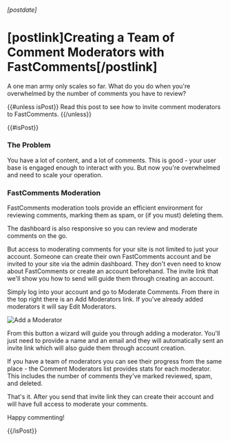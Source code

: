 ###### [postdate]
# [postlink]Creating a Team of Comment Moderators with FastComments[/postlink]

A one man army only scales so far. What do you do when you're overwhelmed by the number of comments you have to review?

{{#unless isPost}}
Read this post to see how to invite comment moderators to FastComments.
{{/unless}}

{{#isPost}}
### The Problem

You have a lot of content, and a lot of comments. This is good - your user base is engaged enough to interact with you. But now you're overwhelmed
and need to scale your operation.

### FastComments Moderation

FastComments moderation tools provide an efficient environment for reviewing comments, marking them as spam, or (if you must) deleting them.

The dashboard is also responsive so you can review and moderate comments on the go.

But access to moderating comments for your site is not limited to just your account. Someone can create their own FastComments account and be invited
to your site via the admin dashboard. They don't even need to know about FastComments or create an account beforehand. The invite link that we'll show you
how to send will guide them through creating an account.

Simply log into your account and go to Moderate Comments. From there in the top right there is an Add Moderators link. If you've already added moderators it
will say Edit Moderators.

<img 
    data-src="images/fc-add-moderator.png"
    alt="Add a Moderator"
    title="Add a Moderator"
    class='lozad' />

From this button a wizard will guide you through adding a moderator. You'll just need to provide a name and an email and they will automatically sent
an invite link which will also guide them through account creation.

If you have a team of moderators you can see their progress from the same place - the Comment Moderators list provides stats for each moderator. This includes
the number of comments they've marked reviewed, spam, and deleted.

That's it. After you send that invite link they can create their account and will have full access to moderate your comments.

Happy commenting!

{{/isPost}}

